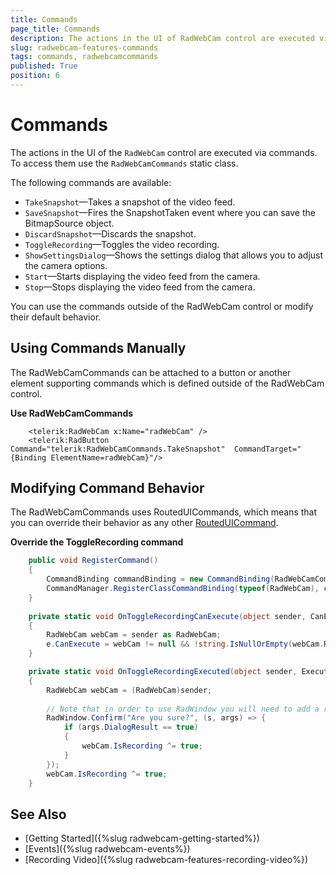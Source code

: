 ```yaml
---
title: Commands
page_title: Commands
description: The actions in the UI of RadWebCam control are executed via commands from the RadWebCamCommands static class. 
slug: radwebcam-features-commands
tags: commands, radwebcamcommands
published: True
position: 6
---
```


# Commands

The actions in the UI of the `RadWebCam` control are executed via commands. To access them use the `RadWebCamCommands` static class. 

The following commands are available:

* `TakeSnapshot`&mdash;Takes a snapshot of the video feed. 
* `SaveSnapshot`&mdash;Fires the SnapshotTaken event where you can save the BitmapSource object.
* `DiscardSnapshot`&mdash;Discards the snapshot.
* `ToggleRecording`&mdash;Toggles the video recording.
* `ShowSettingsDialog`&mdash;Shows the settings dialog that allows you to adjust the camera options.
* `Start`&mdash;Starts displaying the video feed from the camera.
* `Stop`&mdash;Stops displaying the video feed from the camera.

You can use the commands outside of the RadWebCam control or modify their default behavior.

## Using Commands Manually

The RadWebCamCommands can be attached to a button or another element supporting commands which is defined outside of the RadWebCam control.

__Use RadWebCamCommands__
```XAML
	<telerik:RadWebCam x:Name="radWebCam" />
	<telerik:RadButton Command="telerik:RadWebCamCommands.TakeSnapshot"  CommandTarget="{Binding ElementName=radWebCam}"/>
```

## Modifying Command Behavior

The RadWebCamCommands uses RoutedUICommands, which means that you can override their behavior as any other [RoutedUICommand](https://docs.microsoft.com/en-us/dotnet/api/system.windows.input.routeduicommand?view=netframework-4.7.2).

__Override the ToggleRecording command__
```C#
	public void RegisterCommand()
	{
		CommandBinding commandBinding = new CommandBinding(RadWebCamCommands.ToggleRecording, OnToggleRecordingExecuted, OnToggleRecordingCanExecute);
		CommandManager.RegisterClassCommandBinding(typeof(RadWebCam), commandBinding);
	}
	
	private static void OnToggleRecordingCanExecute(object sender, CanExecuteRoutedEventArgs e)
	{
		RadWebCam webCam = sender as RadWebCam;
		e.CanExecute = webCam != null && !string.IsNullOrEmpty(webCam.RecordingFilePath);
	}

	private static void OnToggleRecordingExecuted(object sender, ExecutedRoutedEventArgs e)
	{
		RadWebCam webCam = (RadWebCam)sender;
				
		// Note that in order to use RadWindow you will need to add a reference to "Telerik.Windows.Controls.Navigation.dll" and "Telerik.Windows.Data.dll"
		RadWindow.Confirm("Are you sure?", (s, args) => {
			if (args.DialogResult == true) 
			{
				webCam.IsRecording ^= true;
			}
		}); 
		webCam.IsRecording ^= true;
	}
```

## See Also  
* [Getting Started]({%slug radwebcam-getting-started%})
* [Events]({%slug radwebcam-events%})
* [Recording Video]({%slug radwebcam-features-recording-video%})